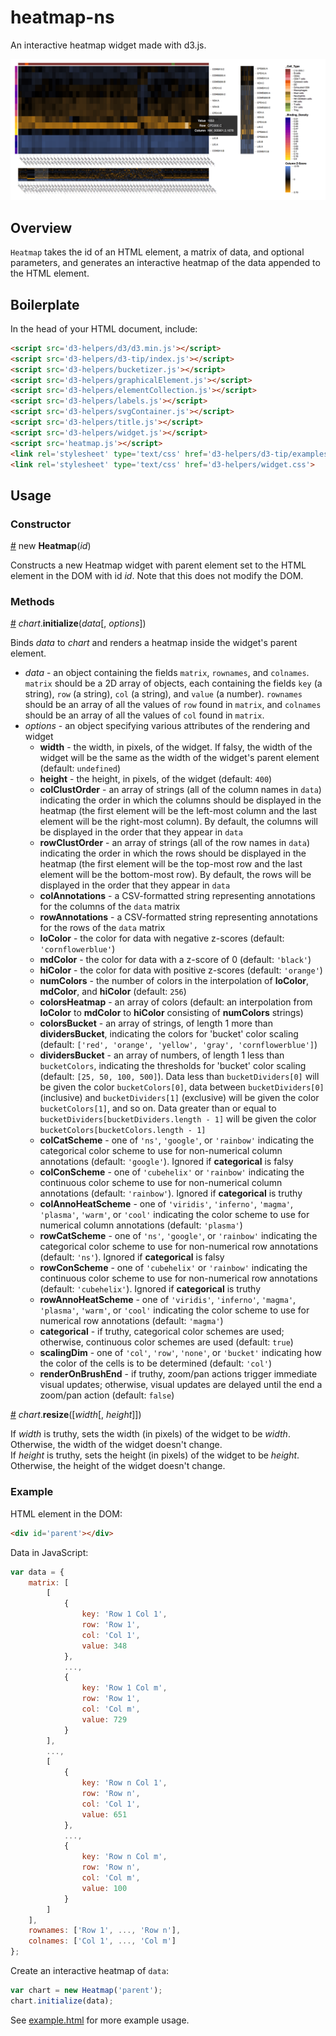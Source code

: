 # heatmap-ns
An interactive heatmap widget made with d3.js.

![alt text](https://raw.githubusercontent.com/alexrfling/heatmap-ns/master/img/example.png)

## Overview
`Heatmap` takes the id of an HTML element, a matrix of data, and optional parameters, and generates an interactive heatmap of the data appended to the HTML element.

## Boilerplate
In the head of your HTML document, include:
```html
<script src='d3-helpers/d3/d3.min.js'></script>
<script src='d3-helpers/d3-tip/index.js'></script>
<script src='d3-helpers/bucketizer.js'></script>
<script src='d3-helpers/graphicalElement.js'></script>
<script src='d3-helpers/elementCollection.js'></script>
<script src='d3-helpers/labels.js'></script>
<script src='d3-helpers/svgContainer.js'></script>
<script src='d3-helpers/title.js'></script>
<script src='d3-helpers/widget.js'></script>
<script src='heatmap.js'></script>
<link rel='stylesheet' type='text/css' href='d3-helpers/d3-tip/examples/example-styles.css'>
<link rel='stylesheet' type='text/css' href='d3-helpers/widget.css'>
```

## Usage

### Constructor
<a name='constructorHeatmap' href='#constructorHeatmap'>#</a> new __Heatmap__(_id_)

Constructs a new Heatmap widget with parent element set to the HTML element in the DOM with id _id_. Note that this does not modify the DOM.

### Methods
<a name='initialize' href='#initialize'>#</a> _chart_.__initialize__(_data_[, _options_])

Binds _data_ to _chart_ and renders a heatmap inside the widget's parent element.
* _data_ - an object containing the fields `matrix`, `rownames`, and `colnames`. `matrix` should be a 2D array of objects, each containing the fields `key` (a string), `row` (a string), `col` (a string), and `value` (a number). `rownames` should be an array of all the values of `row` found in `matrix`, and `colnames` should be an array of all the values of `col` found in `matrix`.
* _options_ - an object specifying various attributes of the rendering and widget
  * __width__ - the width, in pixels, of the widget. If falsy, the width of the widget will be the same as the width of the widget's parent element (default: `undefined`)
  * __height__ - the height, in pixels, of the widget (default: `400`)
  * __colClustOrder__ - an array of strings (all of the column names in `data`) indicating the order in which the columns should be displayed in the heatmap (the first element will be the left-most column and the last element will be the right-most column). By default, the columns will be displayed in the order that they appear in `data`
  * __rowClustOrder__ - an array of strings (all of the row names in `data`) indicating the order in which the rows should be displayed in the heatmap (the first element will be the top-most row and the last element will be the bottom-most row). By default, the rows will be displayed in the order that they appear in `data`
  * __colAnnotations__ - a CSV-formatted string representing annotations for the columns of the `data` matrix
  * __rowAnnotations__ - a CSV-formatted string representing annotations for the rows of the `data` matrix
  * __loColor__ - the color for data with negative z-scores (default: `'cornflowerblue'`)
  * __mdColor__ - the color for data with a z-score of 0 (default: `'black'`)
  * __hiColor__ - the color for data with positive z-scores (default: `'orange'`)
  * __numColors__ - the number of colors in the interpolation of __loColor__, __mdColor__, and __hiColor__ (default: `256`)
  * __colorsHeatmap__ - an array of colors (default: an interpolation from __loColor__ to __mdColor__ to __hiColor__ consisting of __numColors__ strings)
  * __colorsBucket__ - an array of strings, of length 1 more than __dividersBucket__, indicating the colors for 'bucket' color scaling (default: `['red', 'orange', 'yellow', 'gray', 'cornflowerblue']`)
  * __dividersBucket__ - an array of numbers, of length 1 less than `bucketColors`, indicating the thresholds for 'bucket' color scaling (default: `[25, 50, 100, 500]`). Data less than `bucketDividers[0]` will be given the color `bucketColors[0]`, data between `bucketDividers[0]` (inclusive) and `bucketDividers[1]` (exclusive) will be given the color `bucketColors[1]`, and so on. Data greater than or equal to `bucketDividers[bucketDividers.length - 1]` will be given the color `bucketColors[bucketColors.length - 1]`
  * __colCatScheme__ - one of `'ns'`, `'google'`, or `'rainbow'` indicating the categorical color scheme to use for non-numerical column annotations (default: `'google'`). Ignored if __categorical__ is falsy
  * __colConScheme__ - one of `'cubehelix'` or `'rainbow'` indicating the continuous color scheme to use for non-numerical column annotations (default: `'rainbow'`). Ignored if __categorical__ is truthy
  * __colAnnoHeatScheme__ - one of `'viridis'`, `'inferno'`, `'magma'`, `'plasma'`, `'warm'`, or `'cool'` indicating the color scheme to use for numerical column annotations (default: `'plasma'`)
  * __rowCatScheme__ - one of `'ns'`, `'google'`, or `'rainbow'` indicating the categorical color scheme to use for non-numerical row annotations (default: `'ns'`). Ignored if __categorical__ is falsy
  * __rowConScheme__ - one of `'cubehelix'` or `'rainbow'` indicating the continuous color scheme to use for non-numerical row annotations (default: `'cubehelix'`). Ignored if __categorical__ is truthy
  * __rowAnnoHeatScheme__ - one of `'viridis'`, `'inferno'`, `'magma'`, `'plasma'`, `'warm'`, or `'cool'` indicating the color scheme to use for numerical row annotations (default: `'magma'`)
  * __categorical__ - if truthy, categorical color schemes are used; otherwise, continuous color schemes are used (default: `true`)
  * __scalingDim__ - one of `'col'`, `'row'`, `'none'`, or `'bucket'` indicating how the color of the cells is to be determined (default: `'col'`)
  * __renderOnBrushEnd__ - if truthy, zoom/pan actions trigger immediate visual updates; otherwise, visual updates are delayed until the end a zoom/pan action (default: `false`)

<a name='resize' href='#resize'>#</a> _chart_.__resize__([_width_[, _height_]])

If _width_ is truthy, sets the width (in pixels) of the widget to be _width_. Otherwise, the width of the widget doesn't change.  
If _height_ is truthy, sets the height (in pixels) of the widget to be _height_. Otherwise, the height of the widget doesn't change.

### Example
HTML element in the DOM:
```html
<div id='parent'></div>
```
Data in JavaScript:
```js
var data = {
    matrix: [
        [
            {
                key: 'Row 1 Col 1',
                row: 'Row 1',
                col: 'Col 1',
                value: 348
            },
            ...,
            {
                key: 'Row 1 Col m',
                row: 'Row 1',
                col: 'Col m',
                value: 729
            }
        ],
        ...,
        [
            {
                key: 'Row n Col 1',
                row: 'Row n',
                col: 'Col 1',
                value: 651
            },
            ...,
            {
                key: 'Row n Col m',
                row: 'Row n',
                col: 'Col m',
                value: 100
            }
        ]
    ],
    rownames: ['Row 1', ..., 'Row n'],
    colnames: ['Col 1', ..., 'Col m']
};
```
Create an interactive heatmap of `data`:
```js
var chart = new Heatmap('parent');
chart.initialize(data);
```
See <a href='https://github.com/alexrfling/heatmap-ns/blob/master/example.html'>example.html</a> for more example usage.
